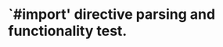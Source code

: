 `#import' directive parsing and functionality test.
===================================================
